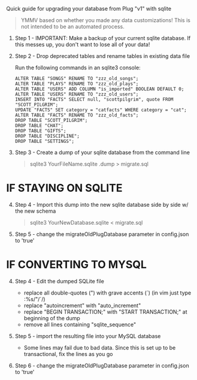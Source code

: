 Quick guide for upgrading your database from Plug "v1" with sqlite

> YMMV based on whether you made any data customizations!  This is not intended to be an automated process.

1. Step 1 - IMPORTANT: Make a backup of your current sqlite database.  If this messes up, you don't want to lose all of your data!
2. Step 2 - Drop deprecated tables and rename tables in existing data file

    Run the following commands in an sqlite3 console:
    ```
    ALTER TABLE "SONGS" RENAME TO "zzz_old_songs";
    ALTER TABLE "PLAYS" RENAME TO "zzz_old_plays";
    ALTER TABLE "USERS" ADD COLUMN "is_imported" BOOLEAN DEFAULT 0;
    ALTER TABLE "USERS" RENAME TO "zzz_old_users";
    INSERT INTO "FACTS" SELECT null, "scottpilgrim", quote FROM "SCOTT_PILGRIM";
    UPDATE "FACTS" SET category = "catfacts" WHERE category = "cat";
    ALTER TABLE "FACTS" RENAME TO "zzz_old_facts";
    DROP TABLE "SCOTT_PILGRIM";
    DROP TABLE "CHAT";
    DROP TABLE "GIFTS";
    DROP TABLE "DISCIPLINE";
    DROP TABLE "SETTINGS";
    ```
3. Step 3 - Create a dump of your sqlite database from the command line
    > sqlite3 YourFileName.sqlite .dump > migrate.sql


IF STAYING ON SQLITE
========================
4. Step 4 - Import this dump into the new sqlite database side by side w/ the new schema
    > sqlite3 YourNewDatabase.sqlite < migrate.sql
5. Step 5 - change the migrateOldPlugDatabase parameter in config.json to 'true'

IF CONVERTING TO MYSQL
========================
4. Step 4 - Edit the dumped SQLite file
    * replace all double-quotes (") with grave accents (´) (in vim just type :%s/"/´/)
    * replace "autoincrement" with "auto_increment"
    * replace "BEGIN TRANSACTION;" with "START TRANSACTION;" at beginning of the dump
    * remove all lines containing "sqlite_sequence"

5. Step 5 - import the resulting file into your MySQL database
    * Some lines may fail due to bad data.  Since this is set up to be transactional, fix the lines as you go

6. Step 6 - change the migrateOldPlugDatabase parameter in config.json to 'true'
